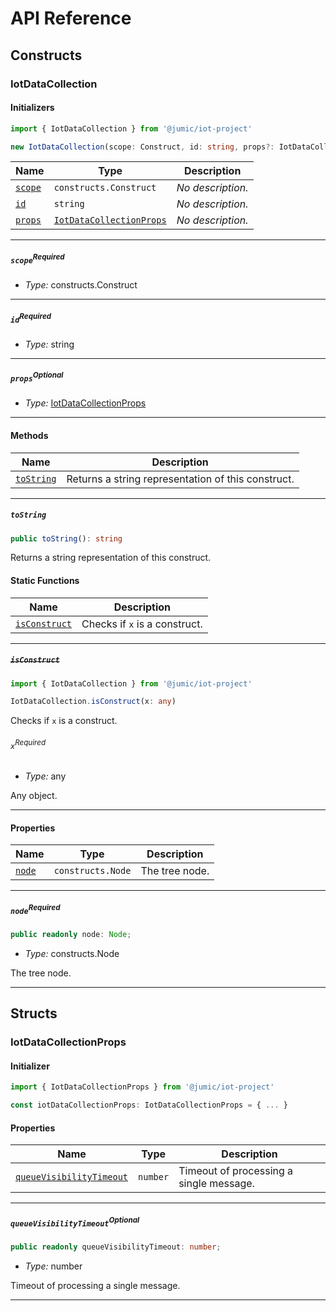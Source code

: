 # API Reference <a name="API Reference" id="api-reference"></a>

## Constructs <a name="Constructs" id="Constructs"></a>

### IotDataCollection <a name="IotDataCollection" id="@jumic/iot-project.IotDataCollection"></a>

#### Initializers <a name="Initializers" id="@jumic/iot-project.IotDataCollection.Initializer"></a>

```typescript
import { IotDataCollection } from '@jumic/iot-project'

new IotDataCollection(scope: Construct, id: string, props?: IotDataCollectionProps)
```

| **Name** | **Type** | **Description** |
| --- | --- | --- |
| <code><a href="#@jumic/iot-project.IotDataCollection.Initializer.parameter.scope">scope</a></code> | <code>constructs.Construct</code> | *No description.* |
| <code><a href="#@jumic/iot-project.IotDataCollection.Initializer.parameter.id">id</a></code> | <code>string</code> | *No description.* |
| <code><a href="#@jumic/iot-project.IotDataCollection.Initializer.parameter.props">props</a></code> | <code><a href="#@jumic/iot-project.IotDataCollectionProps">IotDataCollectionProps</a></code> | *No description.* |

---

##### `scope`<sup>Required</sup> <a name="scope" id="@jumic/iot-project.IotDataCollection.Initializer.parameter.scope"></a>

- *Type:* constructs.Construct

---

##### `id`<sup>Required</sup> <a name="id" id="@jumic/iot-project.IotDataCollection.Initializer.parameter.id"></a>

- *Type:* string

---

##### `props`<sup>Optional</sup> <a name="props" id="@jumic/iot-project.IotDataCollection.Initializer.parameter.props"></a>

- *Type:* <a href="#@jumic/iot-project.IotDataCollectionProps">IotDataCollectionProps</a>

---

#### Methods <a name="Methods" id="Methods"></a>

| **Name** | **Description** |
| --- | --- |
| <code><a href="#@jumic/iot-project.IotDataCollection.toString">toString</a></code> | Returns a string representation of this construct. |

---

##### `toString` <a name="toString" id="@jumic/iot-project.IotDataCollection.toString"></a>

```typescript
public toString(): string
```

Returns a string representation of this construct.

#### Static Functions <a name="Static Functions" id="Static Functions"></a>

| **Name** | **Description** |
| --- | --- |
| <code><a href="#@jumic/iot-project.IotDataCollection.isConstruct">isConstruct</a></code> | Checks if `x` is a construct. |

---

##### ~~`isConstruct`~~ <a name="isConstruct" id="@jumic/iot-project.IotDataCollection.isConstruct"></a>

```typescript
import { IotDataCollection } from '@jumic/iot-project'

IotDataCollection.isConstruct(x: any)
```

Checks if `x` is a construct.

###### `x`<sup>Required</sup> <a name="x" id="@jumic/iot-project.IotDataCollection.isConstruct.parameter.x"></a>

- *Type:* any

Any object.

---

#### Properties <a name="Properties" id="Properties"></a>

| **Name** | **Type** | **Description** |
| --- | --- | --- |
| <code><a href="#@jumic/iot-project.IotDataCollection.property.node">node</a></code> | <code>constructs.Node</code> | The tree node. |

---

##### `node`<sup>Required</sup> <a name="node" id="@jumic/iot-project.IotDataCollection.property.node"></a>

```typescript
public readonly node: Node;
```

- *Type:* constructs.Node

The tree node.

---


## Structs <a name="Structs" id="Structs"></a>

### IotDataCollectionProps <a name="IotDataCollectionProps" id="@jumic/iot-project.IotDataCollectionProps"></a>

#### Initializer <a name="Initializer" id="@jumic/iot-project.IotDataCollectionProps.Initializer"></a>

```typescript
import { IotDataCollectionProps } from '@jumic/iot-project'

const iotDataCollectionProps: IotDataCollectionProps = { ... }
```

#### Properties <a name="Properties" id="Properties"></a>

| **Name** | **Type** | **Description** |
| --- | --- | --- |
| <code><a href="#@jumic/iot-project.IotDataCollectionProps.property.queueVisibilityTimeout">queueVisibilityTimeout</a></code> | <code>number</code> | Timeout of processing a single message. |

---

##### `queueVisibilityTimeout`<sup>Optional</sup> <a name="queueVisibilityTimeout" id="@jumic/iot-project.IotDataCollectionProps.property.queueVisibilityTimeout"></a>

```typescript
public readonly queueVisibilityTimeout: number;
```

- *Type:* number

Timeout of processing a single message.

---



